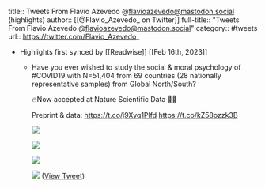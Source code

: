 title:: Tweets From Flavio Azevedo @flavioazevedo@mastodon.social (highlights)
author:: [[@Flavio_Azevedo_ on Twitter]]
full-title:: "Tweets From Flavio Azevedo @flavioazevedo@mastodon.social"
category:: #tweets
url:: https://twitter.com/Flavio_Azevedo_

- Highlights first synced by [[Readwise]] [[Feb 16th, 2023]]
	- Have you ever wished to study the social & moral psychology of #COVID19 with N=51,404 from 69 countries (28 nationally representative samples) from Global North/South?
	  
	  🔥Now accepted at Nature Scientific Data 🎉🤗
	  
	  Preprint & data:
	  https://t.co/j9Xvq1Plfd
	  https://t.co/kZ58ozzk3B 
	  
	  ![](https://pbs.twimg.com/media/FjoOtVnXwAIcNRL.png) 
	  
	  ![](https://pbs.twimg.com/media/FjoQ0wQX0AI0_Mz.jpg) 
	  
	  ![](https://pbs.twimg.com/media/FjoQ90vWYAIM3yx.png) 
	  
	  ![](https://pbs.twimg.com/media/FjoRedgWYAUV-Lg.png) ([View Tweet](https://twitter.com/Flavio_Azevedo_/status/1601612391522844673))